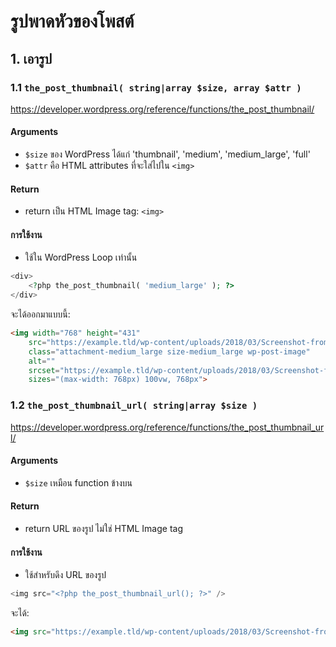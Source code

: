 # รูปพาดหัวของโพสต์
## 1. เอารูป
### 1.1 `the_post_thumbnail( string|array $size, array $attr )`
https://developer.wordpress.org/reference/functions/the_post_thumbnail/
#### Arguments
* `$size` ของ WordPress ได้แก่ 'thumbnail', 'medium', 'medium_large', 'full'  
* `$attr` คือ HTML attributes ที่จะใส่ไปใน `<img>`
#### Return
* return เป็น HTML Image tag: `<img>`
#### การใช้งาน
* ใช้ใน WordPress Loop เท่านั้น
```php
<div>
    <?php the_post_thumbnail( 'medium_large' ); ?>
</div>
```
จะได้ออกมาแบบนี้:
```html
<img width="768" height="431" 
    src="https://example.tld/wp-content/uploads/2018/03/Screenshot-from-2018-03-20-13-07-39-768x431.png" 
    class="attachment-medium_large size-medium_large wp-post-image" 
    alt="" 
    srcset="https://example.tld/wp-content/uploads/2018/03/Screenshot-from-2018-03-20-13-07-39-768x431.png 768w, https://example.tld/wp-content/uploads/2018/03/Screenshot-from-2018-03-20-13-07-39-300x168.png 300w, https://example.tld/wp-content/uploads/2018/03/Screenshot-from-2018-03-20-13-07-39-1024x575.png 1024w, https://example.tld/wp-content/uploads/2018/03/Screenshot-from-2018-03-20-13-07-39-600x337.png 600w, https://example.tld/wp-content/uploads/2018/03/Screenshot-from-2018-03-20-13-07-39.png 1327w" 
    sizes="(max-width: 768px) 100vw, 768px">
```
### 1.2 `the_post_thumbnail_url( string|array $size )`
https://developer.wordpress.org/reference/functions/the_post_thumbnail_url/
#### Arguments
* `$size` เหมือน function ข้างบน
#### Return
* return URL ของรูป ไม่ใช่ HTML Image tag
#### การใช้งาน
* ใช้สำหรับดึง URL ของรูป
```php
<img src="<?php the_post_thumbnail_url(); ?>" />
```
จะได้:
```html
<img src="https://example.tld/wp-content/uploads/2018/03/Screenshot-from-2018-03-20-13-07-39-768x431.png" />
```